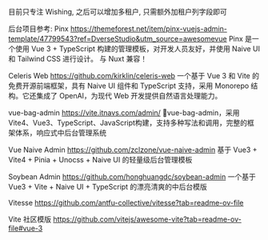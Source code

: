 目前只专注 Wishing, 之后可以增加多租户, 只需额外加租户列字段即可

后台项目参考:
Pinx
https://themeforest.net/item/pinx-vuejs-admin-template/47799543?ref=DverseStudio&utm_source=awesomevue
Pinx 是一个使用 Vue 3 + TypeScript 构建的管理模板，对开发人员友好，并使用 Naive UI 和 Tailwind CSS 进行设计。 与 Nuxt 兼容！

Celeris Web
https://github.com/kirklin/celeris-web
一个基于 Vue 3 和 Vite 的免费开源前端框架，具有 Naive UI 组件和 TypeScript 支持，采用 Monorepo 结构。它还集成了 OpenAI，为现代 Web 开发提供自然语言处理能力。

vue-bag-admin
https://vite.itnavs.com/admin/
🎉vue-bag-admin，采用Vite4、Vue3、TypeScript、JavaScript构建，支持多种写法和调用，完整的框架体系，响应式中后台管理系统

Vue Naive Admin
https://github.com/zclzone/vue-naive-admin
基于 Vue3 + Vite4 + Pinia + Unocss + Naive UI 的轻量级后台管理模板

Soybean Admin
https://github.com/honghuangdc/soybean-admin
一个基于 Vue3 + Vite + Naive UI + TypeScript 的漂亮清爽的中后台模版

Vitesse
https://github.com/antfu-collective/vitesse?tab=readme-ov-file

Vite 社区模版
https://github.com/vitejs/awesome-vite?tab=readme-ov-file#vue-3